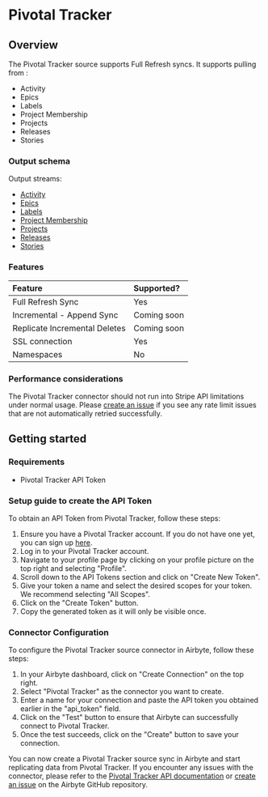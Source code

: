 # Pivotal Tracker

## Overview

The Pivotal Tracker source supports Full Refresh syncs. It supports pulling from :

- Activity
- Epics
- Labels
- Project Membership
- Projects
- Releases
- Stories

### Output schema

Output streams:

- [Activity](https://www.pivotaltracker.com/help/api/rest/v5#Activity)
- [Epics](https://www.pivotaltracker.com/help/api/rest/v5#Epics)
- [Labels](https://www.pivotaltracker.com/help/api/rest/v5#Labels)
- [Project Membership](https://www.pivotaltracker.com/help/api/rest/v5#Project_Memberships)
- [Projects](https://www.pivotaltracker.com/help/api/rest/v5#Projects)
- [Releases](https://www.pivotaltracker.com/help/api/rest/v5#Releases)
- [Stories](https://www.pivotaltracker.com/help/api/rest/v5#Stories)

### Features

| Feature                       | Supported?  |
| :---------------------------- | :---------- |
| Full Refresh Sync             | Yes         |
| Incremental - Append Sync     | Coming soon |
| Replicate Incremental Deletes | Coming soon |
| SSL connection                | Yes         |
| Namespaces                    | No          |

### Performance considerations

The Pivotal Tracker connector should not run into Stripe API limitations under normal usage. Please [create an issue](https://github.com/airbytehq/airbyte/issues) if you see any rate limit issues that are not automatically retried successfully.

## Getting started

### Requirements

- Pivotal Tracker API Token

### Setup guide to create the API Token

To obtain an API Token from Pivotal Tracker, follow these steps:

1. Ensure you have a Pivotal Tracker account. If you do not have one yet, you can sign up [here](https://www.pivotaltracker.com/signup/new).
2. Log in to your Pivotal Tracker account.
3. Navigate to your profile page by clicking on your profile picture on the top right and selecting "Profile".
4. Scroll down to the API Tokens section and click on "Create New Token".
5. Give your token a name and select the desired scopes for your token. We recommend selecting "All Scopes".
6. Click on the "Create Token" button.
7. Copy the generated token as it will only be visible once.

### Connector Configuration

To configure the Pivotal Tracker source connector in Airbyte, follow these steps:

1. In your Airbyte dashboard, click on "Create Connection" on the top right.
2. Select "Pivotal Tracker" as the connector you want to create.
3. Enter a name for your connection and paste the API token you obtained earlier in the "api_token" field.
4. Click on the "Test" button to ensure that Airbyte can successfully connect to Pivotal Tracker.
5. Once the test succeeds, click on the "Create" button to save your connection.

You can now create a Pivotal Tracker source sync in Airbyte and start replicating data from Pivotal Tracker. If you encounter any issues with the connector, please refer to the [Pivotal Tracker API documentation](https://www.pivotaltracker.com/help/api/rest/v5) or [create an issue](https://github.com/airbytehq/airbyte/issues) on the Airbyte GitHub repository.
